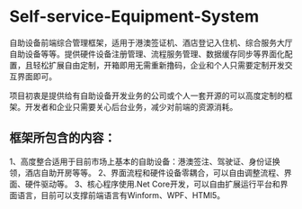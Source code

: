 # Self-service-Equipment-System
自助设备前端综合管理框架，适用于港澳签证机、酒店登记入住机、综合服务大厅自助设备等等。提供硬件设备注册管理、流程服务管理、数据缓存同步等界面化配置，且轻松扩展自由定制，开箱即用无需重新撸码，企业和个人只需要定制开发交互界面即可。


项目初衷是提供给有自助设备开发业务的公司或个人一套开源的可以高度定制的框架。开发者和企业只需要关心后台业务，减少对前端的资源消耗。

## 框架所包含的内容：
1、高度整合适用于目前市场上基本的自助设备：港澳签注、驾驶证、身份证换领，酒店自助开房等等。
2、界面流程和硬件设备零耦合，可以自由调整流程、界面、硬件驱动等。
3、核心程序使用.Net Core开发，可以自由扩展运行平台和界面语言，目前可以支撑前端语言有Winform、WPF、HTMl5。
